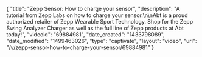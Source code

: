 {
    "title": "Zepp Sensor: How to charge your sensor",
    "description": "A tutorial from Zepp Labs on how to charge your sensor.\n\nAbt is a proud authorized retailer of Zepp Wearable Sport Technology. Shop for the Zepp Swing Analyzer Charger as well as the full line of Zepp products at Abt today!",
    "videoid": "69884981",
    "date_created": "1433798089",
    "date_modified": "1499463026",
    "type": "captivate",
    "layout": "video",
    "url": "\/v\/zepp-sensor-how-to-charge-your-sensor\/69884981"
}
